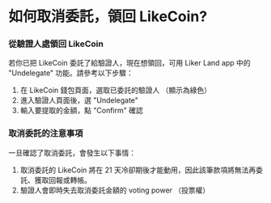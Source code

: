 # 如何取消委託，領回 LikeCoin?

### 從驗證人處領回 LikeCoin

若你已把 LikeCoin 委託了給驗證人，現在想領回，可用 Liker Land app 中的 "Undelegate" 功能。請參考以下步驟：

1. 在 LikeCoin 錢包頁面，選取已委託的驗證人 （顯示為綠色）
2. 進入驗證人頁面後，選 "Undelegate"
3. 輸入要提取的金額，點 "Confirm" 確認

### 取消委託的注意事項

一旦確認了取消委託，會發生以下事情：

1. 取消委託的 LikeCoin 將在 21 天冷卻期後才能動用，因此該筆款項將無法再委託、獲取回報或轉帳。
2. 驗證人會即時失去取消委託金額的 voting power （投票權）

